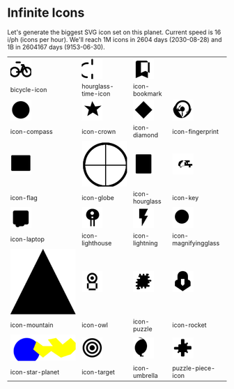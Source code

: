 # Infinite Icons

Let's generate the biggest SVG icon set on this planet.
Current speed is 16 i/ph (icons per hour). We'll reach 1M icons in 2604 days (2030-08-28) and 1B in 2604167 days (9153-06-30).

|  |  |  |  |
| ---- | ---- | ---- | ---- |
| ![bicycle-icon](icons/bicycle-icon.svg) | ![hourglass-time-icon](icons/hourglass-time-icon.svg) | ![icon-bookmark](icons/icon-bookmark.svg) 
| bicycle-icon | hourglass-time-icon | icon-bookmark 
| ![icon-compass](icons/icon-compass.svg) | ![icon-crown](icons/icon-crown.svg) | ![icon-diamond](icons/icon-diamond.svg) | ![icon-fingerprint](icons/icon-fingerprint.svg) 
| icon-compass | icon-crown | icon-diamond | icon-fingerprint 
| ![icon-flag](icons/icon-flag.svg) | ![icon-globe](icons/icon-globe.svg) | ![icon-hourglass](icons/icon-hourglass.svg) | ![icon-key](icons/icon-key.svg) 
| icon-flag | icon-globe | icon-hourglass | icon-key 
| ![icon-laptop](icons/icon-laptop.svg) | ![icon-lighthouse](icons/icon-lighthouse.svg) | ![icon-lightning](icons/icon-lightning.svg) | ![icon-magnifyingglass](icons/icon-magnifyingglass.svg) 
| icon-laptop | icon-lighthouse | icon-lightning | icon-magnifyingglass 
| ![icon-mountain](icons/icon-mountain.svg) | ![icon-owl](icons/icon-owl.svg) | ![icon-puzzle](icons/icon-puzzle.svg) | ![icon-rocket](icons/icon-rocket.svg) 
| icon-mountain | icon-owl | icon-puzzle | icon-rocket 
| ![icon-star-planet](icons/icon-star-planet.svg) | ![icon-target](icons/icon-target.svg) | ![icon-umbrella](icons/icon-umbrella.svg) | ![puzzle-piece-icon](icons/puzzle-piece-icon.svg) 
| icon-star-planet | icon-target | icon-umbrella | puzzle-piece-icon 

